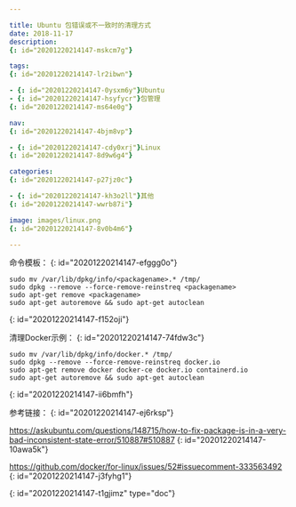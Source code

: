 ```yaml
---

title: Ubuntu 包错误或不一致时的清理方式
date: 2018-11-17
description:
{: id="20201220214147-mskcm7g"}

tags:
{: id="20201220214147-lr2ibwn"}

- {: id="20201220214147-0ysxm6y"}Ubuntu
- {: id="20201220214147-hsyfycr"}包管理
{: id="20201220214147-ms64e0g"}

nav:
{: id="20201220214147-4bjm8vp"}

- {: id="20201220214147-cdy0xrj"}Linux
{: id="20201220214147-8d9w6g4"}

categories:
{: id="20201220214147-p27jz0c"}

- {: id="20201220214147-kh3o2ll"}其他
{: id="20201220214147-wwrb87i"}

image: images/linux.png
{: id="20201220214147-8v0b4m6"}

---
```


命令模板：
{: id="20201220214147-efggg0o"}

```
sudo mv /var/lib/dpkg/info/<packagename>.* /tmp/
sudo dpkg --remove --force-remove-reinstreq <packagename>
sudo apt-get remove <packagename>
sudo apt-get autoremove && sudo apt-get autoclean
```
{: id="20201220214147-f152oji"}

清理Docker示例：
{: id="20201220214147-74fdw3c"}

```
sudo mv /var/lib/dpkg/info/docker.* /tmp/
sudo dpkg --remove --force-remove-reinstreq docker.io
sudo apt-get remove docker docker-ce docker.io containerd.io
sudo apt-get autoremove && sudo apt-get autoclean
```
{: id="20201220214147-ii6bmfh"}

参考链接：
{: id="20201220214147-ej6rksp"}

https://askubuntu.com/questions/148715/how-to-fix-package-is-in-a-very-bad-inconsistent-state-error/510887#510887
{: id="20201220214147-10awa5k"}

https://github.com/docker/for-linux/issues/52#issuecomment-333563492
{: id="20201220214147-j3fyhg1"}


{: id="20201220214147-t1gjimz" type="doc"}
